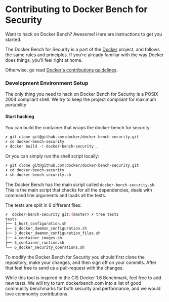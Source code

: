 # Contributing to Docker Bench for Security

Want to hack on Docker Bench? Awesome! Here are instructions to get you
started.

The Docker Bench for Security is a part of the [Docker](https://www.docker.com) project, and follows
the same rules and principles. If you're already familiar with the way
Docker does things, you'll feel right at home.

Otherwise, go read
[Docker's contributions guidelines](https://github.com/docker/docker/blob/master/CONTRIBUTING.md).

### Development Environment Setup

The only thing you need to hack on Docker Bench for Security is a POSIX 2004 compliant shell. We try to keep the project compliant for maximum portability

#### Start hacking

You can build the container that wraps the docker-bench for security:
```sh
✗ git clone git@github.com:docker/docker-bench-security.git
✗ cd docker-bench-security
✗ docker build -t docker-bench-security .
```

Or you can simply run the shell script locally:

```sh
✗ git clone git@github.com:docker/docker-bench-security.git
✗ cd docker-bench-security
✗ sh docker-bench-security.sh
```

The Docker Bench has the main script called `docker-bench-security.sh`. This is the main script that checks for all the dependencies, deals with command line arguments and loads all the tests.

The tests are split in 6 different files:

```sh
✗  docker-bench-security git:(master) ✗ tree tests
tests
├── 1_host_configuration.sh
├── 2_docker_daemon_configuration.sh
├── 3_docker_daemon_configuration_files.sh
├── 4_container_images.sh
├── 5_container_runtime.sh
└── 6_docker_security_operations.sh
```

To modify the Docker Bench for Security you should first clone the repository, make your changes, and then sign off on your commits. After that feel free to send us a pull-request with the changes.

While this tool is inspired in the CIS Docker 1.6 Benchmark, feel free to add new tests. We will try to turn dockerbench.com into a list of good community benchmarks for both security and performance, and we would love community contributions.
